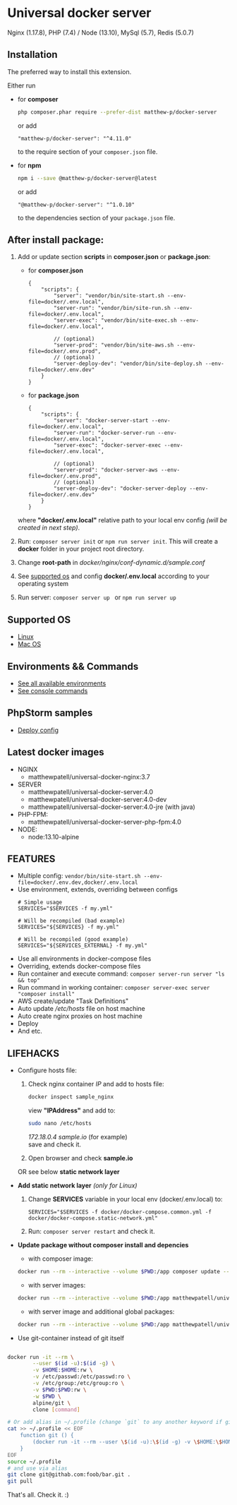 Universal docker server
===========================
Nginx (1.17.8), PHP (7.4) / Node (13.10), MySql (5.7), Redis (5.0.7)

Installation
------------

The preferred way to install this extension.

Either run

 - for **composer** 
    ```bash
    php composer.phar require --prefer-dist matthew-p/docker-server
    ```
   
   or add
   
   ```
   "matthew-p/docker-server": "^4.11.0"
   ```
   
   to the require section of your `composer.json` file.
 - for **npm**
    ```bash
    npm i --save @matthew-p/docker-server@latest
    ```
   or add
   
   ```
   "@matthew-p/docker-server": "^1.0.10"
   ```
   to the dependencies section of your `package.json` file.

## After install package:

1. Add or update section **scripts** in **composer.json** or **package.json**:  

    - for **composer.json**
        ```json5
        {
            "scripts": {
                "server": "vendor/bin/site-start.sh --env-file=docker/.env.local",
                "server-run": "vendor/bin/site-run.sh --env-file=docker/.env.local",
                "server-exec": "vendor/bin/site-exec.sh --env-file=docker/.env.local",
    
                // (optional)
                "server-prod": "vendor/bin/site-aws.sh --env-file=docker/.env.prod",
                // (optional)
                "server-deploy-dev": "vendor/bin/site-deploy.sh --env-file=docker/.env.dev"
            }
        }
        ```
   - for **package.json**
       ```json5
       {
           "scripts": {
               "server": "docker-server-start --env-file=docker/.env.local",
               "server-run": "docker-server-run --env-file=docker/.env.local",
               "server-exec": "docker-server-exec --env-file=docker/.env.local",
   
               // (optional)
               "server-prod": "docker-server-aws --env-file=docker/.env.prod",
               // (optional)
               "server-deploy-dev": "docker-server-deploy --env-file=docker/.env.dev"
           }
       }
       ```
   
    where **"docker/.env.local"** relative path to your local env config _(will be created in next step)_.

1. Run: ```composer server init``` or ```npm run server init```. This will create a **docker** folder in your project root directory.

1. Change **root-path** in _docker/nginx/conf-dynamic.d/sample.conf_

1. See [supported os](#supported-os) and config **docker/.env.local** according to your operating system

1. Run server: ```composer server up ``` or ```npm run server up```

## Supported OS
 - [Linux](docs/LINUX.md)
 - [Mac OS](docs/MACOS.md)
 
## Environments && Commands
 - [See all available environments](docs/ENVIRONMENTS.md)
 - [See console commands](docs/COMMANDS.md)
 
## PhpStorm samples
 - [Deploy config](phpstorm/SAMPLE_DEPLOY_CONFIG.xml)
 
## Latest docker images
 - NGINX
    - matthewpatell/universal-docker-nginx:3.7
 - SERVER
    - matthewpatell/universal-docker-server:4.0
    - matthewpatell/universal-docker-server:4.0-dev
    - matthewpatell/universal-docker-server:4.0-jre (with java)
 - PHP-FPM:
    - matthewpatell/universal-docker-server-php-fpm:4.0
 - NODE:
    - node:13.10-alpine

**FEATURES**
---
- Multiple config: ```vendor/bin/site-start.sh --env-file=docker/.env.dev,docker/.env.local```
- Use environment, extends, overriding between configs
    ```dotenv
    # Simple usage
    SERVICES="$SERVICES -f my.yml"
    
    # Will be recompiled (bad example)
    SERVICES="${SERVICES} -f my.yml"
    
    # Will be recompiled (good example)
    SERVICES="${SERVICES_EXTERNAL} -f my.yml"
    ```
- Use all environments in docker-compose files
- Overriding, extends docker-compose files
- Run container and execute command: ```composer server-run server "ls && top"```
- Run command in working container: ```composer server-exec server "composer install"```
- AWS create/update "Task Definitions"
- Auto update _/etc/hosts_ file on host machine
- Auto create nginx proxies on host machine
- Deploy
- And etc.  

## LIFEHACKS
- Configure hosts file:
    1. Check nginx container _IP_ and add to hosts file:
        
        ```bash
        docker inspect sample_nginx
        ```
        
        view **"IPAddress"** and add to:
        
        ```bash
        sudo nano /etc/hosts
        ```
        
        _172.18.0.4 sample.io_ (for example)  
        save and check it.
    2. Open browser and check **sample.io**

    OR see below **static network layer**
  
- **Add static network layer** _(only for Linux)_
    1. Change **SERVICES** variable in your local env (docker/.env.local) to:
        ```dotenv
        SERVICES="$SERVICES -f docker/docker-compose.common.yml -f docker/docker-compose.static-network.yml"
        ```
    2. Run: ```composer server restart``` and check it.
- **Update package without composer install and depencies**

    - with composer image:
    
    ```bash
    docker run --rm --interactive --volume $PWD:/app composer update --ignore-platform-reqs --no-scripts
    ```
    
    - with server images:

    ```bash
    docker run --rm --interactive --volume $PWD:/app matthewpatell/universal-docker-server:4.0 bash -c 'cd /app && composer install --no-scripts'
    ```
        
    - with server image and additional global packages:
        
    ```bash
    docker run --rm --interactive --volume $PWD:/app matthewpatell/universal-docker-server:4.0 bash -c 'cd /app && composer global require "fxp/composer-asset-plugin:^1.4.2" && composer global require "hirak/prestissimo:~0.3.7" && composer install --no-scripts'
    ```
    
- Use git-container instead of git itself

```bash

docker run -it --rm \
        --user $(id -u):$(id -g) \
        -v $HOME:$HOME:rw \
        -v /etc/passwd:/etc/passwd:ro \
        -v /etc/group:/etc/group:ro \
        -v $PWD:$PWD:rw \
        -w $PWD \
        alpine/git \
        clone [command]

# Or add alias in ~/.profile (change `git` to any another keyword if git actually installed)
cat >> ~/.profile << EOF
    function git () {
        (docker run -it --rm --user \$(id -u):\$(id -g) -v \$HOME:\$HOME:rw -v /etc/passwd:/etc/passwd:ro -v /etc/group:/etc/group:ro -v \$PWD:\$PWD:rw -w \$PWD alpine/git "\$@")
    }
EOF
source ~/.profile
# and use via alias
git clone git@githab.com:foob/bar.git .
git pull
```

That's all. Check it. :)
